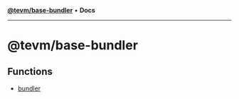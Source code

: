 [**@tevm/base-bundler**](README.md) • **Docs**

***

# @tevm/base-bundler

## Functions

- [bundler](functions/bundler.md)
